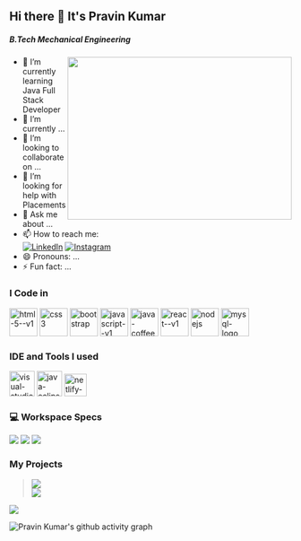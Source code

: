 ## Hi there 👋 It's Pravin Kumar

##### B.Tech Mechanical Engineering
<img align="right" width="400" height="290" src="https://miro.medium.com/v2/resize:fit:875/1*yw0TnheAGN-LPneDaTlaxw.gif">

- 🔭 I’m currently learning Java Full Stack Developer
- 🌱 I’m currently  ...
- 👯 I’m looking to collaborate on ...
- 🤔 I’m looking for help with Placements
- 💬 Ask me about ...
- 📫 How to reach me:
<br/>[<img src="https://img.shields.io/badge/LinkedIn-0077B5?style=for-the-badge&logo=linkedin&logoColor=white" alt="LinkedIn"/>](https://www.linkedin.com/in/pravin-kumar-r-i-2a8910251/) [<img src="https://img.shields.io/badge/Instagram-E4405F?style=for-the-badge&logo=instagram&logoColor=white" alt="Instagram"/>](https://www.instagram.com/ri__pravin05/?hl=en)
- 😄 Pronouns: ...
- ⚡ Fun fact: ...

### I Code in

<img width="50" height="50" src="https://img.icons8.com/color/48/html-5--v1.png" alt="html-5--v1"/> <img width="50" height="50" src="https://img.icons8.com/color/48/css3.png" alt="css3"/> <img width="50" height="50" src="https://img.icons8.com/color-glass/48/bootstrap.png" alt="bootstrap"/> <img width="50" height="50" src="https://img.icons8.com/color/48/javascript--v1.png" alt="javascript--v1"/> <img width="50" height="50" src="https://img.icons8.com/color/48/java-coffee-cup-logo--v1.png" alt="java-coffee-cup-logo--v1"/> <img width="50" height="50" src="https://img.icons8.com/ultraviolet/40/react--v1.png" alt="react--v1"/>  <img width="50" height="50" src="https://img.icons8.com/color/48/nodejs.png" alt="nodejs"/>  <img width="50" height="50" src="https://img.icons8.com/color/48/mysql-logo.png" alt="mysql-logo"/>

### IDE and Tools I used

<img width="45" height="45" src="https://img.icons8.com/fluency/48/visual-studio-code-2019.png" alt="visual-studio-code-2019"/> <img width="45" height="45" src="https://img.icons8.com/officel/40/java-eclipse.png" alt="java-eclipse"/>  <img height="40" src="https://img.shields.io/badge/Netlify-00C7B7?style=for-the-badge&logo=netlify&logoColor=white"  alt="netlify-a-cloud"/>

### 💻 Workspace Specs

<img src="https://img.shields.io/badge/Windows-ASUS_Strix_G16-0078D6?style=for-the-badge&logo=windows&logoColor=white"/>  <img src="https://img.shields.io/badge/NVIDIA-RTX4050-76B900?style=for-the-badge&logo=nvidia&logoColor=white" /> <img src="https://img.shields.io/badge/Intel-Core_i7_13th-0071C5?style=for-the-badge&logo=intel&logoColor=white"/>

### My Projects

> 
> [<img src="https://img.shields.io/badge/GALLERIE-76B900?style=for-the-badge"/>](https://gallerie-website.netlify.app/) <br/>
> [<img src="https://img.shields.io/badge/Travelix-ED1C24?style=for-the-badge"/>](https://travelix-website-app.netlify.app/)
>

[<img src="https://img.shields.io/badge/My_Social_Media-100000?style=for-the-badge"/>](https://pravinkumar-ri.github.io/social/)

![Pravin Kumar's github activity graph](https://github-readme-activity-graph.vercel.app/graph?username=pravinkumar-ri&bg_color=000000&color=ee00ff&line=04ff00&point=ffffff&area=true&hide_border=true)


<!--
**pravinkumar-ri/pravinkumar-ri** is a ✨ _special_ ✨ repository because its `README.md` (this file) appears on your GitHub profile.

Here are some ideas to get you started:

- 🔭 I’m currently working on ...
- 🌱 I’m currently learning ...
- 👯 I’m looking to collaborate on ...
- 🤔 I’m looking for help with ...
- 💬 Ask me about ...
- 📫 How to reach me: ...
- 😄 Pronouns: ...
- ⚡ Fun fact: ...
-->
